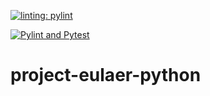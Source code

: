 [![linting: pylint](https://img.shields.io/badge/linting-pylint-yellowgreen)](https://github.com/Empeno/project-eulaer-python)

[![Pylint and Pytest](https://github.com/Empeno/project-eulaer-python/actions/workflows/pylint.yml/badge.svg)](https://github.com/Empeno/project-eulaer-python/actions/workflows/pylint.yml)

# project-eulaer-python